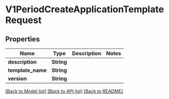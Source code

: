 # V1PeriodCreateApplicationTemplateRequest

## Properties

Name | Type | Description | Notes
------------ | ------------- | ------------- | -------------
**description** | **String** |  | 
**template_name** | **String** |  | 
**version** | **String** |  | 

[[Back to Model list]](../README.md#documentation-for-models) [[Back to API list]](../README.md#documentation-for-api-endpoints) [[Back to README]](../README.md)


